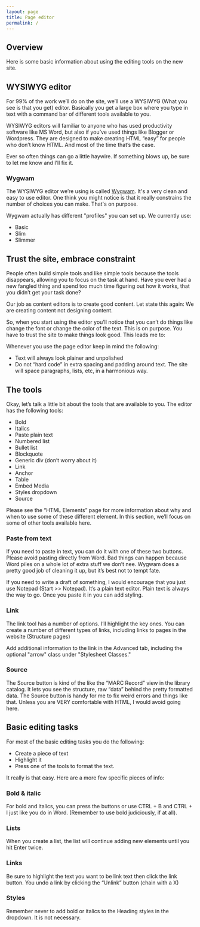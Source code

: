 ```yaml
---
layout: page
title: Page editor
permalink: /
---
```


## Overview
Here is some basic information about using the editing tools on the new site.

## WYSIWYG editor

For 99% of the work we’ll do on the site, we’ll use a WYSIWYG (What you see is that you get) editor. Basically you get a large box where you type in text with a command bar of different tools available to you. 

WYSIWYG editors will familiar to anyone who has used productivity software like MS Word, but also if you’ve used things like Blogger or Wordpress. They are designed to make creating HTML “easy” for people who don’t know HTML. And most of the time that’s the case.

Ever so often things can go a little haywire. If something blows up, be sure to let me know and I’ll fix it.

### Wygwam

The WYSIWYG editor we’re using is called [Wygwam](http://devot-ee.com/add-ons/wygwam). It's a very clean and easy to use editor. One think you might notice is that it really constrains the number of choices you can make. That's on purpose.

Wygwam actually has different "profiles" you can set up. We currently use:

- Basic
- Slim
- Slimmer

## Trust the site, embrace constraint

People often build simple tools and like simple tools because the tools disappears, allowing you to focus on the task at hand. Have you ever had a new fangled thing and spend too much time figuring out how it works, that you didn’t get your task done?

Our job as content editors is to create good content. Let state this again: We are creating content not designing content. 

So, when you start using the editor you’ll notice that you can’t do things like change the font or change the color of the text. This is on purpose. You have to trust the site to make things look good. This leads me to:

Whenever you use the page editor keep in mind the following:
- Text will always look plainer and unpolished
- Do not “hard code” in extra spacing and padding around text. The site will space paragraphs, lists, etc, in a harmonious way.

## The tools
Okay, let’s talk a little bit about the tools that are available to you. The editor has the following tools:

- Bold
- Italics
- Paste plain text
- Numbered list
- Bullet list
- Blockquote
- Generic div (don’t worry about it)
- Link
- Anchor
- Table
- Embed Media
- Styles dropdown
- Source

Please see the “HTML Elements” page for more information about why and when to use some of these different element. In this section, we’ll focus on some of other tools available here.

### Paste from text
If you need to paste in text, you can do it with one of these two buttons. Please avoid pasting directly from Word. Bad things can happen because Word piles on a whole lot of extra stuff we don’t nee. Wygwam does a pretty good job of cleaning it up, but it’s best not to tempt fate.

If you need to write a draft of something, I would encourage that you just use Notepad (Start >> Notepad). It’s a plain text editor. Plain text is always the way to go. Once you paste it in you can add styling.

### Link

The link tool has a number of options. I’ll highlight the key ones.
You can create a number of different types of links, including links to pages in the website (Structure pages)

Add additional information to the link in the Advanced tab, including the optional "arrow" class under "Stylesheet Classes."

### Source

The Source button is kind of the like the “MARC Record” view in the library catalog. It lets you see the structure, raw “data” behind the pretty formatted data. The Source button is handy for me to fix weird errors and things like that. Unless you are VERY comfortable with HTML, I would avoid going here.

## Basic editing tasks

For most of the basic editing tasks you do the following:

- Create a piece of text
- Highlight it
- Press one of the tools to format the text.

It really is that easy. Here are a more few specific pieces of info:

### Bold & italic

For bold and italics, you can press the buttons or use CTRL + B and CTRL + I just like you do in Word. (Remember to use bold judiciously, if at all).

### Lists

When you create a list, the list will continue adding new elements until you hit Enter twice.

### Links

Be sure to highlight the text you want to be link text then click the link button. You undo a link by clicking the “Unlink” button (chain with a X)

### Styles

Remember never to add bold or italics to the Heading styles in the dropdown. It is not necessary.

